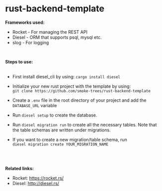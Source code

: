 <h1>rust-backend-template</h1>

<b>Frameworks used:</b><br>

- Rocket - For managing the REST API
- Diesel - ORM that supports psql, mysql etc.
- slog - For logging

<br>

<strong> Steps to use: </strong>
<br><br>

- First install diesel_cli by using: `cargo install diesel`
- Initialize your new rust project with the template by using: <br>
`git clone https://github.com/smoke-trees/rust-backend-template`

- Create a `.env` file in the root directory of your project and add the `DATABASE_URL` variable

- Run `diesel setup` to create the database.

- Run `diesel migration run` to create all the necessary tables. Note that the table schemas
are written under migrations.

- If you want to create a new migration/table schema, run <br>`diesel migration create YOUR_MIGRATION_NAME`
<br>
<br>

<strong>Related links: </strong>

- Rocket: https://rocket.rs/
- Diesel: http://diesel.rs/


